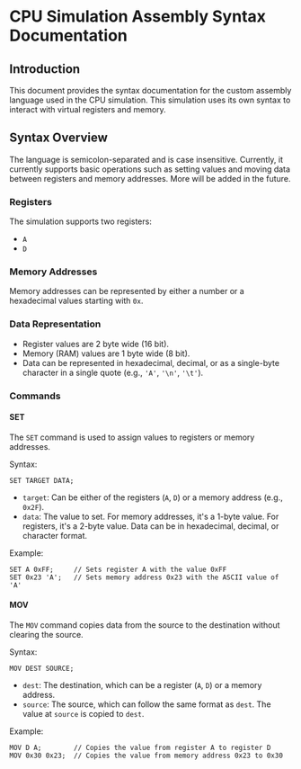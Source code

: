 # CPU Simulation Assembly Syntax Documentation

## Introduction
This document provides the syntax documentation for the custom assembly language used in the CPU simulation. This simulation uses its own syntax to interact with virtual registers and memory.

## Syntax Overview

The language is semicolon-separated and is case insensitive. Currently, it currently supports basic operations such as setting values and moving data between registers and memory addresses. More will be added in the future.

### Registers

The simulation supports two registers:

- `A`
- `D`

### Memory Addresses

Memory addresses can be represented by either a number or a hexadecimal values starting with `0x`.

### Data Representation

- Register values are 2 byte wide (16 bit).
- Memory (RAM) values are 1 byte wide (8 bit).
- Data can be represented in hexadecimal, decimal, or as a single-byte character in a single quote (e.g., `'A'`, `'\n'`, `'\t'`).

### Commands

#### SET

The `SET` command is used to assign values to registers or memory addresses.

Syntax:
```
SET TARGET DATA;
```

- `target`: Can be either of the registers (`A`, `D`) or a memory address (e.g., `0x2F`).
- `data`: The value to set. For memory addresses, it's a 1-byte value. For registers, it's a 2-byte value. Data can be in hexadecimal, decimal, or character format.

Example:
```
SET A 0xFF;     // Sets register A with the value 0xFF
SET 0x23 'A';   // Sets memory address 0x23 with the ASCII value of 'A'
```

#### MOV

The `MOV` command copies data from the source to the destination without clearing the source.

Syntax:
```
MOV DEST SOURCE;
```

- `dest`: The destination, which can be a register (`A`, `D`) or a memory address.
- `source`: The source, which can follow the same format as `dest`. The value at `source` is copied to `dest`.

Example:
```
MOV D A;        // Copies the value from register A to register D
MOV 0x30 0x23;  // Copies the value from memory address 0x23 to 0x30
```